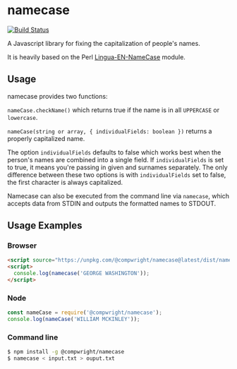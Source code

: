 # namecase

[![Build Status](https://travis-ci.org/compwright/namecase.png)](https://travis-ci.org/compwright/namecase)

A Javascript library for fixing the capitalization of people's names.

It is heavily based on the Perl
[Lingua-EN-NameCase](http://cpansearch.perl.org/src/SUMMER/Lingua-EN-NameCase-1.15/) module.

## Usage

namecase provides two functions:

`nameCase.checkName()` which returns true if the name is in all `UPPERCASE` or `lowercase`.

`nameCase(string or array, { individualFields: boolean })` returns a properly capitalized name.

The option ```individualFields``` defaults to false which works best when the person's names
are combined into a single field. If ```individualFields``` is set to true, it means you're
passing in given and surnames separately. The only difference between these two options is
with ```individualFields``` set to false, the first character is always capitalized.

Namecase can also be executed from the command line via ```namecase```, which accepts data
from STDIN and outputs the formatted names to STDOUT.

## Usage Examples

### Browser

```html
<script source="https://unpkg.com/@compwright/namecase@latest/dist/namecase.min.js"></script>
<script>
  console.log(namecase('GEORGE WASHINGTON'));
</script>
```

### Node

```javascript
const nameCase = require('@compwright/namecase');
console.log(nameCase('WILLIAM MCKINLEY'));
```

### Command line

```bash
$ npm install -g @compwright/namecase
$ namecase < input.txt > ouput.txt
```
